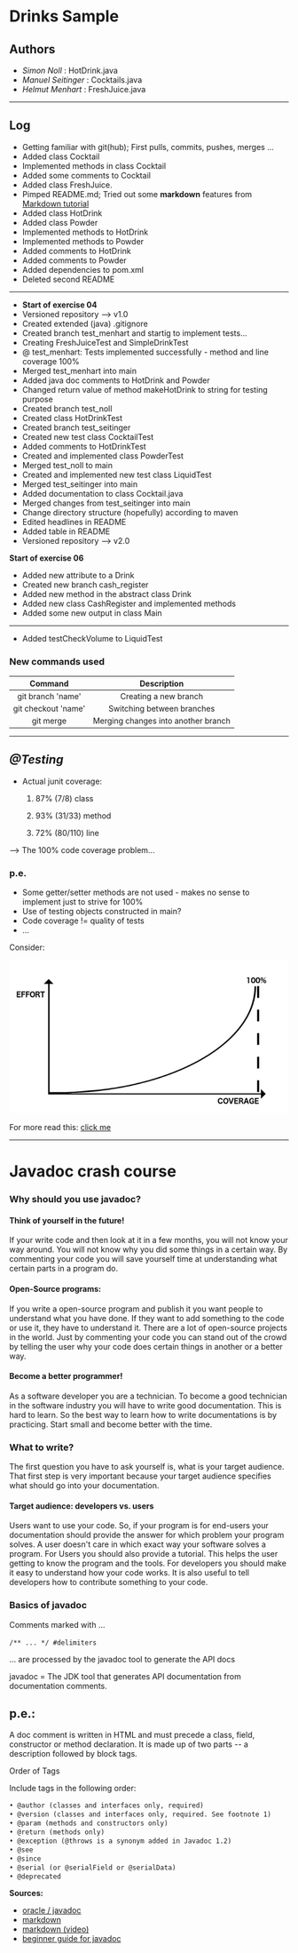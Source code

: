 # Drinks Sample

## Authors
- *Simon Noll* : HotDrink.java
- *Manuel Seitinger* : Cocktails.java
- *Helmut Menhart* : FreshJuice.java
------

## Log
- Getting familiar with git(hub); First pulls, commits, pushes, merges ...
- Added class Cocktail
- Implemented methods in class Cocktail
- Added some comments to Cocktail
- Added class FreshJuice.
- Pimped README.md; Tried out some **markdown** features from [Markdown tutorial](https://www.youtube.com/watch?v=6A5EpqqDOdk "Click for watching ;)")
- Added class HotDrink
- Added class Powder
- Implemented methods to HotDrink
- Implemented methods to Powder
- Added comments to HotDrink
- Added comments to Powder
- Added dependencies to pom.xml
- Deleted second README
---------
- **Start of exercise 04**
- Versioned repository --> v1.0
- Created extended (java) .gitignore
- Created branch test_menhart and startig to implement tests...
- Creating FreshJuiceTest and SimpleDrinkTest
- @ test_menhart: Tests implemented successfully - method and line coverage 100%
- Merged test_menhart into main
- Added java doc comments to HotDrink and Powder
- Changed return value of method makeHotDrink to string for testing purpose
- Created branch test_noll
- Created class HotDrinkTest
- Created branch test_seitinger
- Created new test class CocktailTest
- Added comments to HotDrinkTest
- Created and implemented class PowderTest
- Merged test_noll to main
- Created and implemented new test class LiquidTest
- Merged test_seitinger into main
- Added documentation to class Cocktail.java
- Merged changes from test_seitinger into main
- Change directory structure (hopefully) according to maven  
- Edited headlines in README
- Added table in README
- Versioned repository --> v2.0

**Start of exercise 06**
- Added new attribute to a Drink
- Created new branch cash_register
- Added new method in the abstract class Drink
- Added new class CashRegister and implemented methods
- Added some new output in class Main

_____

- Added testCheckVolume to LiquidTest

### New commands used

|Command| Description|
|:----------:| :----------:|
|git branch 'name'| Creating a new branch|
|git checkout 'name'| Switching between branches|
|git merge| Merging changes into another branch|
-------

## *@Testing*

- Actual junit coverage:

	1. 87% (7/8) class

	2. 93% (31/33) method

	3. 72% (80/110) line

--> The 100% code coverage problem...

### p.e.
- Some getter/setter methods are not used - makes no sense to implement just
to strive for 100%
- Use of testing objects constructed in main?
- Code coverage != quality of tests
- ...

Consider:

![](https://github.com/ManuelSeitinger/KONF_B20_Menhart_Noll_Seitinger/blob/main/pics/effortvalue.png)

For more read this: [click me](https://jeroenmols.com/blog/2017/11/28/coveragproblem/ "your way to interesting article")

---------

# Javadoc crash course

### Why should you use javadoc?

#### Think of yourself in the future!
If your write code and then look at it in a few months, you will not know your way around. You will not know why you did some things in a certain way. By commenting your
code you will save yourself time at understanding what certain parts in a program do.

#### Open-Source programs:
If you write a open-source program and publish it you want people to understand what you have done. If they want to add something to the code or use it, they have to understand it.
There are a lot of open-source projects in the world. Just by commenting your code you can stand out of the crowd by telling the user why your code does certain things in another
or a better way.

#### Become a better programmer!
As a software developer you are a technician. To become a good technician in the software industry you will have to write good documentation. This is hard to learn. So the
best way to learn how to write documentations is by practicing. Start small and become better with the time.

### What to write?

The first question you have to ask yourself is, what is your target audience. That first step is very important because your target audience specifies what should go into
your documentation.

#### Target audience: developers vs. users
Users want to use your code. So, if your program is for end-users your documentation should provide the answer for which problem your program solves. A user doesn't care
in which exact way your software solves a program. For Users you should also provide a tutorial. This helps the user getting to know the program and the tools.
For developers you should make it easy to understand how your code works. It is also useful to tell developers how to contribute something to your code.

### Basics of javadoc

Comments marked with ...

`
/** ... */ #delimiters
`

... are processed by the javadoc tool to generate the API docs

javadoc = The JDK tool that generates API documentation from documentation comments.

## p.e.:
A doc comment is written in HTML and must precede a class, field, constructor or method declaration. It is made up of two parts -- a description followed by block tags.

Order of Tags

Include tags in the following order:

    • @author (classes and interfaces only, required)
    • @version (classes and interfaces only, required. See footnote 1)
    • @param (methods and constructors only)
    • @return (methods only)
    • @exception (@throws is a synonym added in Javadoc 1.2)
    • @see
    • @since
    • @serial (or @serialField or @serialData)
    • @deprecated

**Sources:**

- [oracle / javadoc](https://www.oracle.com/technical-resources/articles/java/javadoc-tool.html)
- [markdown](https://www.markdownguide.org/cheat-sheet)
- [markdown (video)](https://www.youtube.com/watch?v=6A5EpqqDOdk)
- [beginner guide for javadoc](https://www.writethedocs.org/guide/writing/beginners-guide-to-docs/)
